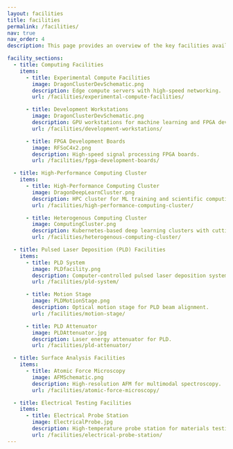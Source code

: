 ```yaml
---
layout: facilities
title: facilities
permalink: /facilities/
nav: true
nav_order: 4
description: This page provides an overview of the key facilities available within the M3 Learning research group at Drexel University.

facility_sections:
  - title: Computing Facilities
    items:
      - title: Experimental Compute Facilities
        image: DragonClusterDevSchematic.png
        description: Edge compute servers with high-speed networking.
        url: /facilities/experimental-compute-facilities/

      - title: Development Workstations
        image: DragonClusterDevSchematic.png
        description: GPU workstations for machine learning and FPGA development.
        url: /facilities/development-workstations/

      - title: FPGA Development Boards
        image: RFSoC4x2.png
        description: High-speed signal processing FPGA boards.
        url: /facilities/fpga-development-boards/

  - title: High-Performance Computing Cluster
    items:
      - title: High-Performance Computing Cluster
        image: DragonDeepLearnCluster.png
        description: HPC cluster for ML training and scientific computing.
        url: /facilities/high-performance-computing-cluster/

      - title: Heterogenous Computing Cluster
        image: ComputingCluster.png
        description: Kubernetes-based deep learning clusters with cutting-edge GPU nodes.
        url: /facilities/heterogenous-computing-cluster/

  - title: Pulsed Laser Deposition (PLD) Facilities
    items:
      - title: PLD System
        image: PLDfacility.png
        description: Computer-controlled pulsed laser deposition system.
        url: /facilities/pld-system/

      - title: Motion Stage
        image: PLDMotionStage.png
        description: Optical motion stage for PLD beam alignment.
        url: /facilities/motion-stage/

      - title: PLD Attenuator
        image: PLDAttenuator.jpg
        description: Laser energy attenuator for PLD.
        url: /facilities/pld-attenuator/

  - title: Surface Analysis Facilities
    items:
      - title: Atomic Force Microscopy
        image: AFMSchematic.png
        description: High-resolution AFM for multimodal spectroscopy.
        url: /facilities/atomic-force-microscopy/

  - title: Electrical Testing Facilities
    items:
      - title: Electrical Probe Station
        image: ElectricalProbe.jpg
        description: High-temperature probe station for materials testing.
        url: /facilities/electrical-probe-station/
---
```

